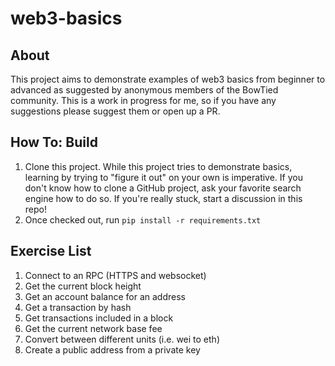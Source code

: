 # web3-basics

## About

This project aims to demonstrate examples of web3 basics from beginner to advanced as suggested by anonymous members of the BowTied community. This is a work in progress for me, so if you have any suggestions please suggest them or open up a PR.

## How To: Build

1. Clone this project. While this project tries to demonstrate basics, learning by trying to "figure it out" on your own is imperative. If you don't know how to clone a GitHub project, ask your favorite search engine how to do so. If you're really stuck, start a discussion in this repo!
2. Once checked out, run `pip install -r requirements.txt`

## Exercise List

1. Connect to an RPC (HTTPS and websocket)
2. Get the current block height
3. Get an account balance for an address
4. Get a transaction by hash
5. Get transactions included in a block
6. Get the current network base fee
7. Convert between different units (i.e. wei to eth)
8. Create a public address from a private key

